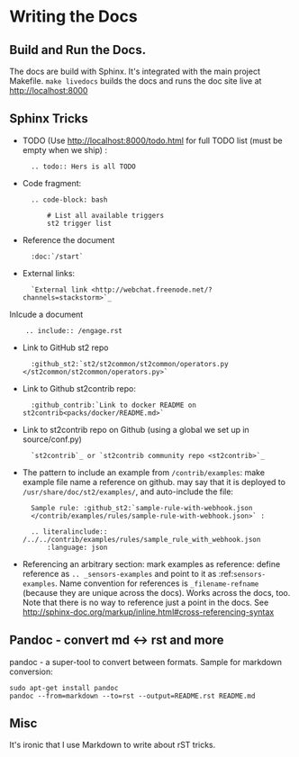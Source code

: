 # Writing the Docs

## Build and Run the Docs. 
The docs are build with Sphinx. It's integrated with the main project Makefile. 
`make livedocs` builds the docs and runs the doc site live at [http://localhost:8000](http://localhost:8000)

## Sphinx Tricks

* TODO (Use [http://localhost:8000/todo.html](http://localhost:8000/todo.html) for full TODO list (must be empty when we ship)
:

		.. todo:: Hers is all TODO 

* Code fragment:

		.. code-block: bash
		
			# List all available triggers
    		st2 trigger list
    			
* Reference the document

		:doc:`/start`

* External links: 

		`External link <http://webchat.freenode.net/?channels=stackstorm>`_ 

Inlcude a document

		.. include:: /engage.rst

* Link to GitHub st2 repo

 		:github_st2:`st2/st2common/st2common/operators.py </st2common/st2common/operators.py>`

* Link  to Github st2contrib repo: 
 
		:github_contrib:`Link to docker README on st2contrib<packs/docker/README.md>`

* Link to st2contrib repo on Github (using a global we set up in source/conf.py)

		`st2contrib`_ or `st2contrib community repo <st2contrib>`_ 

* The pattern to include an example from `/contrib/examples`: make example file name a reference on github. may say that it is deployed to `/usr/share/doc/st2/examples/`, and auto-include the file:

		Sample rule: :github_st2:`sample-rule-with-webhook.json 
		</contrib/examples/rules/sample-rule-with-webhook.json>` : 
		
		.. literalinclude:: /../../contrib/examples/rules/sample_rule_with_webhook.json
    		:language: json
    		
* Referencing an arbitrary section: mark examples as reference: define reference as `.. _sensors-examples` and point to it as :ref:`sensors-examples`. Name convention for references is `_filename-refname` (because they are unique across the docs). Works across the docs, too. Note that there is no way to reference just a point in the docs. See http://sphinx-doc.org/markup/inline.html#cross-referencing-syntax


## Pandoc - convert md <-> rst and more

pandoc - a super-tool to convert between formats. Sample for markdown conversion:

	sudo apt-get install pandoc
	pandoc --from=markdown --to=rst --output=README.rst README.md

## Misc

It's ironic that I use Markdown to write about rST tricks. 



